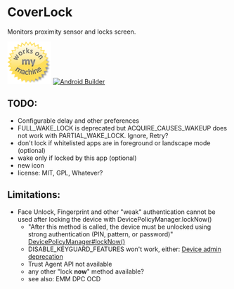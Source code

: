 CoverLock
=========

Monitors proximity sensor and locks screen.

[![Works on my Umidigi F1](.womm.png)](https://en.wikipedia.org/wiki/Umidigi "Works on my Umidigi F1")
[![Android Builder](https://github.com/lampeh/CoverLock/workflows/Android%20Builder/badge.svg)](https://github.com/lampeh/CoverLock/actions?query=workflow%3A%22Android+Builder%22)


TODO:
-----
- Configurable delay and other preferences
- FULL_WAKE_LOCK is deprecated but ACQUIRE_CAUSES_WAKEUP does not work with PARTIAL_WAKE_LOCK. Ignore, Retry?
- don't lock if whitelisted apps are in foreground or landscape mode (optional)
- wake only if locked by this app (optional)
- new icon
- license: MIT, GPL, Whatever?


Limitations:
------------
- Face Unlock, Fingerprint and other "weak" authentication cannot be used after locking the device with DevicePolicyManager.lockNow()
  - "After this method is called, the device must be unlocked using strong authentication (PIN, pattern, or password)" [DevicePolicyManager#lockNow()](https://developer.android.com/reference/android/app/admin/DevicePolicyManager#lockNow())
  - DISABLE_KEYGUARD_FEATURES won't work, either: [Device admin deprecation](https://developers.google.com/android/work/device-admin-deprecation)
  - Trust Agent API not available
  - any other "lock **now**" method available?
  - see also: EMM DPC OCD

